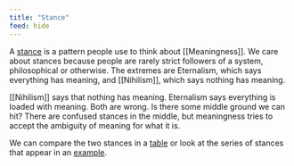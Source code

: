 ```yaml
---
title: "Stance"
feed: hide
---
```


A [stance](https://meaningness.com/stances-nature-toc) is a pattern people use to think about [[Meaningness]]. We care about stances because people are rarely strict followers of a system, philosophical or otherwise. The extremes are Eternalism, which says everything has meaning, and [[Nihilism]], which says nothing has meaning.

[[Nihilism]] says that nothing has meaning. Eternalism says everything is loaded with meaning. Both are wrong. Is there some middle ground we can hit? There are confused stances in the middle, but meaningness tries to accept the ambiguity of meaning for what it is. 

We can compare the two stances in a [table](https://meaningness.com/all-dimensions-schematic-overview) or look at the series of stances that appear in an [example](https://meaningness.com/stances-are-unstable). 
